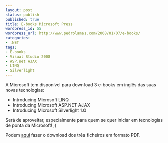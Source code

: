 ```yaml
---
layout: post
status: publish
published: true
title: E-books Microsoft Press
wordpress_id: 55
wordpress_url: http://www.pedrolamas.com/2008/01/07/e-books/
categories:
- .NET
tags:
- E-books
- Visual Studio 2008
- ASP.net AJAX
- LINQ
- Silverlight
---
```

A Microsoft tem disponível para download 3 e-books em inglês das suas novas tecnologias:

-   Introducing Microsoft LINQ
-   Introducing Microsoft ASP.NET AJAX
-   Introducing Microsoft Silverlight 1.0

Será de aproveitar, especialmente para quem se quer iniciar em tecnologias de ponta da Microsoft! ;)

Podem [aqui](http://csna01.libredigital.com/?urvs5cn3s8) fazer o download dos três ficheiros em formato PDF.
